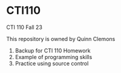 # CTI110
CTI 110 Fall 23

This repository is owned by Quinn Clemons
1. Backup for CTI 110 Homework
2. Example of programming skills
3. Practice using source control
